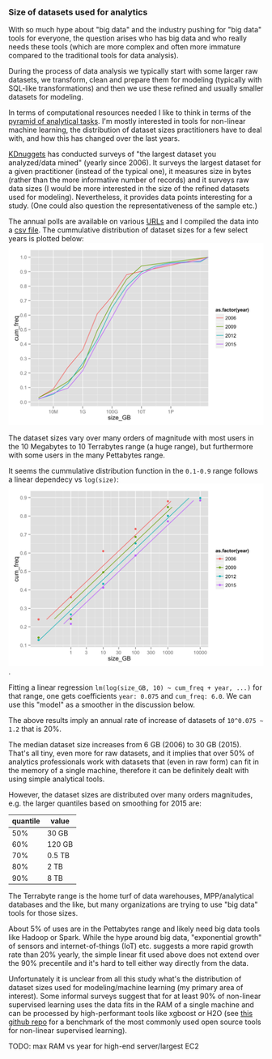 
### Size of datasets used for analytics

With so much hype about "big data" and the industry pushing for "big data" tools for everyone,
the question arises who has big data and who really needs these tools (which are more complex and 
often more immature compared to the traditional tools for data analysis).

During the process of data analysis we typically start with some larger raw datasets, 
we transform, clean and prepare them for modeling (typically with SQL-like 
transformations) and then we use these refined and usually smaller datasets for
modeling.

In terms of computational resources needed I like to think in terms of the 
[pyramid of analytical tasks](https://github.com/szilard/datascience-latency#latency-numbers-every-data-scientist-should-know).
I'm mostly interested in tools for non-linear machine learning, the distribution of dataset sizes
practitioners have to deal with, and how this has changed over the last years.

[KDnuggets](http://www.kdnuggets.com/) has conducted surveys of "the largest dataset you 
analyzed/data mined" (yearly since 2006).
It surveys the largest dataset for a given practitioner (instead of the typical one), it
measures size in bytes (rather than the more informative number of records) and it surveys
raw data sizes (I would be more interested in the size of the refined datasets used for modeling).
Nevertheless, it provides data points interesting for a study. (One could also 
question the representativeness of the sample etc.)

The annual polls are available on various [URLs](data/survey-urls.txt) 
and I compiled the data into a [csv file](data/dataset-sizes.csv).
The cummulative distribution of dataset sizes for a few select years is plotted below:
![](figs/cumfq-size-few_yrs-clean-1.png)

The dataset sizes vary over many orders of magnitude with most users in the 10 Megabytes to
10 Terrabytes range (a huge range), but furthermore with some users in the many Pettabytes range.

It seems the cummulative distribution function in the `0.1-0.9` range follows a linear dependecy 
vs `log(size)`:
![](figs/cumfq-size-fit-1.png).

Fitting a linear regression `lm(log(size_GB, 10) ~ cum_freq + year, ...)` for that range,
one gets coefficients `year: 0.075` and `cum_freq: 6.0`. We can use this "model" as a smoother
in the discussion below.

The above results imply an annual rate of increase of datasets of `10^0.075 ~ 1.2` that is 20%. 

The median dataset size increases from 6 GB (2006) to 30 GB (2015). That's all tiny, even more for
raw datasets, and it implies that over 50% of analytics professionals work with datasets
that (even in raw form) can fit in the memory of a single machine, therefore it can be definitely dealt 
with using simple analytical tools.

However, the dataset sizes are distributed over many orders magnitudes, e.g. the larger quantiles
based on smoothing for 2015 are:

quantile  |  value
----------|---------
50%       |  30 GB
60%       |  120 GB
70%       |  0.5 TB
80%       |  2 TB
90%       |  8 TB

The Terrabyte range is the home turf of data warehouses, MPP/analytical databases and the like, but
many organizations are trying to use "big data" tools for those sizes. 

About 5% of uses are in the Pettabytes range and likely need big data tools like Hadoop or Spark. 
While the hype around big
data, "exponential growth" of sensors and internet-of-things (IoT) etc. suggests a more rapid growth
rate than 20% yearly, the simple linear fit used above does not extend over the 90% precentile and 
it's hard to tell either way directly from the data.

Unfortunately it is unclear from all this study what's the distribution of dataset sizes used for 
modeling/machine learning (my primary area of interest). Some informal surveys suggest that for 
at least 90% of non-linear supervised learning uses the data fits in the RAM of a single machine 
and can be processed by high-performant tools like xgboost or H2O
(see [this github repo](https://github.com/szilard/benchm-ml)
for a benchmark of the most commonly used open source tools for non-linear supervised learning).

TODO: max RAM vs year for high-end server/largest EC2




